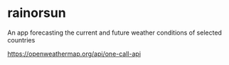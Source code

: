 # rainorsun
An app forecasting the current and future weather conditions of selected countries

https://openweathermap.org/api/one-call-api

